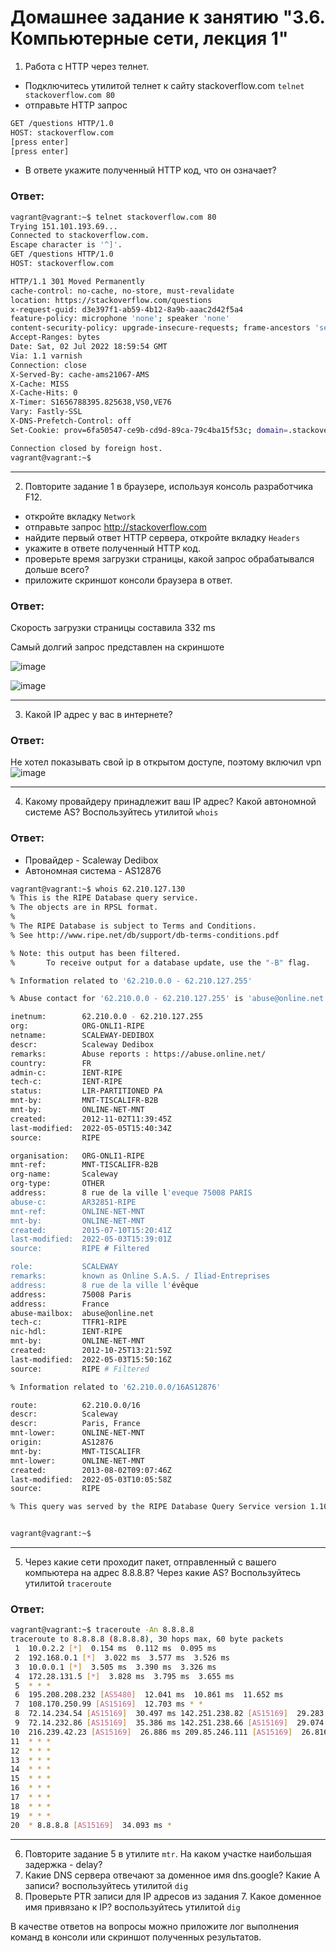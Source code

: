 # Домашнее задание к занятию "3.6. Компьютерные сети, лекция 1"

1. Работа c HTTP через телнет.
- Подключитесь утилитой телнет к сайту stackoverflow.com
`telnet stackoverflow.com 80`
- отправьте HTTP запрос
```bash
GET /questions HTTP/1.0
HOST: stackoverflow.com
[press enter]
[press enter]
```
- В ответе укажите полученный HTTP код, что он означает?

### Ответ:
```bash
vagrant@vagrant:~$ telnet stackoverflow.com 80
Trying 151.101.193.69...
Connected to stackoverflow.com.
Escape character is '^]'.
GET /questions HTTP/1.0
HOST: stackoverflow.com

HTTP/1.1 301 Moved Permanently
cache-control: no-cache, no-store, must-revalidate
location: https://stackoverflow.com/questions
x-request-guid: d3e397f1-ab59-4b12-8a9b-aaac2d42f5a4
feature-policy: microphone 'none'; speaker 'none'
content-security-policy: upgrade-insecure-requests; frame-ancestors 'self' https://stackexchange.com
Accept-Ranges: bytes
Date: Sat, 02 Jul 2022 18:59:54 GMT
Via: 1.1 varnish
Connection: close
X-Served-By: cache-ams21067-AMS
X-Cache: MISS
X-Cache-Hits: 0
X-Timer: S1656788395.825638,VS0,VE76
Vary: Fastly-SSL
X-DNS-Prefetch-Control: off
Set-Cookie: prov=6fa50547-ce9b-cd9d-89ca-79c4ba15f53c; domain=.stackoverflow.com; expires=Fri, 01-Jan-2055 00:00:00 GMT; path=/; HttpOnly

Connection closed by foreign host.
vagrant@vagrant:~$ 
```
---

2. Повторите задание 1 в браузере, используя консоль разработчика F12.
- откройте вкладку `Network`
- отправьте запрос http://stackoverflow.com
- найдите первый ответ HTTP сервера, откройте вкладку `Headers`
- укажите в ответе полученный HTTP код.
- проверьте время загрузки страницы, какой запрос обрабатывался дольше всего?
- приложите скриншот консоли браузера в ответ.

### Ответ:

Скорость загрузки страницы составила 332 ms
  
Самый долгий запрос представлен на скриншоте
  
  
![image](https://i.ibb.co/BrsYxMf/image.png)  
  
![image](https://i.ibb.co/MChzCcP/image.png)

---
3. Какой IP адрес у вас в интернете?
### Ответ:

Не хотел показывать свой ip в открытом доступе, поэтому включил vpn
![image](https://i.ibb.co/p0dG4K9/image.png)

---
4. Какому провайдеру принадлежит ваш IP адрес? Какой автономной системе AS? Воспользуйтесь утилитой `whois`
### Ответ:

* Провайдер - Scaleway Dedibox
* Автономная система - AS12876

```bash
vagrant@vagrant:~$ whois 62.210.127.130 
% This is the RIPE Database query service.
% The objects are in RPSL format.
%
% The RIPE Database is subject to Terms and Conditions.
% See http://www.ripe.net/db/support/db-terms-conditions.pdf

% Note: this output has been filtered.
%       To receive output for a database update, use the "-B" flag.

% Information related to '62.210.0.0 - 62.210.127.255'

% Abuse contact for '62.210.0.0 - 62.210.127.255' is 'abuse@online.net'

inetnum:        62.210.0.0 - 62.210.127.255
org:            ORG-ONLI1-RIPE
netname:        SCALEWAY-DEDIBOX
descr:          Scaleway Dedibox
remarks:        Abuse reports : https://abuse.online.net/
country:        FR
admin-c:        IENT-RIPE
tech-c:         IENT-RIPE
status:         LIR-PARTITIONED PA
mnt-by:         MNT-TISCALIFR-B2B
mnt-by:         ONLINE-NET-MNT
created:        2012-11-02T11:39:45Z
last-modified:  2022-05-05T15:40:34Z
source:         RIPE

organisation:   ORG-ONLI1-RIPE
mnt-ref:        MNT-TISCALIFR-B2B
org-name:       Scaleway
org-type:       OTHER
address:        8 rue de la ville l'eveque 75008 PARIS
abuse-c:        AR32851-RIPE
mnt-ref:        ONLINE-NET-MNT
mnt-by:         ONLINE-NET-MNT
created:        2015-07-10T15:20:41Z
last-modified:  2022-05-03T15:39:01Z
source:         RIPE # Filtered

role:           SCALEWAY
remarks:        known as Online S.A.S. / Iliad-Entreprises
address:        8 rue de la ville l'évêque
address:        75008 Paris
address:        France
abuse-mailbox:  abuse@online.net
tech-c:         TTFR1-RIPE
nic-hdl:        IENT-RIPE
mnt-by:         ONLINE-NET-MNT
created:        2012-10-25T13:21:59Z
last-modified:  2022-05-03T15:50:16Z
source:         RIPE # Filtered

% Information related to '62.210.0.0/16AS12876'

route:          62.210.0.0/16
descr:          Scaleway
descr:          Paris, France
mnt-lower:      ONLINE-NET-MNT
origin:         AS12876
mnt-by:         MNT-TISCALIFR
mnt-lower:      ONLINE-NET-MNT
created:        2013-08-02T09:07:46Z
last-modified:  2022-05-03T10:05:58Z
source:         RIPE

% This query was served by the RIPE Database Query Service version 1.103 (HEREFORD)


vagrant@vagrant:~$ 
```
---
5. Через какие сети проходит пакет, отправленный с вашего компьютера на адрес 8.8.8.8? Через какие AS? Воспользуйтесь утилитой `traceroute`
### Ответ:

```bash
vagrant@vagrant:~$ traceroute -An 8.8.8.8
traceroute to 8.8.8.8 (8.8.8.8), 30 hops max, 60 byte packets
 1  10.0.2.2 [*]  0.154 ms  0.112 ms  0.095 ms
 2  192.168.0.1 [*]  3.022 ms  3.577 ms  3.526 ms
 3  10.0.0.1 [*]  3.505 ms  3.390 ms  3.326 ms
 4  172.28.131.5 [*]  3.828 ms  3.795 ms  3.655 ms
 5  * * *
 6  195.208.208.232 [AS5480]  12.041 ms  10.861 ms  11.652 ms
 7  108.170.250.99 [AS15169]  12.703 ms * *
 8  72.14.234.54 [AS15169]  30.497 ms 142.251.238.82 [AS15169]  29.283 ms 142.250.239.64 [AS15169]  29.211 ms
 9  72.14.232.86 [AS15169]  35.386 ms 142.251.238.66 [AS15169]  29.074 ms 172.253.65.159 [AS15169]  28.282 ms
10  216.239.42.23 [AS15169]  26.886 ms 209.85.246.111 [AS15169]  26.816 ms 172.253.51.245 [AS15169]  33.055 ms
11  * * *
12  * * *
13  * * *
14  * * *
15  * * *
16  * * *
17  * * *
18  * * *
19  * * *
20  * 8.8.8.8 [AS15169]  34.093 ms *
```
---
6. Повторите задание 5 в утилите `mtr`. На каком участке наибольшая задержка - delay?
7. Какие DNS сервера отвечают за доменное имя dns.google? Какие A записи? воспользуйтесь утилитой `dig`
8. Проверьте PTR записи для IP адресов из задания 7. Какое доменное имя привязано к IP? воспользуйтесь утилитой `dig`

В качестве ответов на вопросы можно приложите лог выполнения команд в консоли или скриншот полученных результатов.
